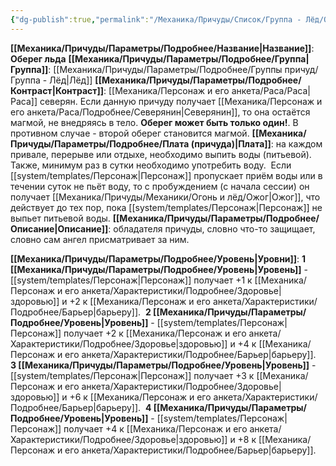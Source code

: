 ```yaml
---
{"dg-publish":true,"permalink":"/Механика/Причуды/Список/Группа - Лёд/Оберег льда/","noteIcon":"","created":"2025-07-12T09:55:56.819+03:00","updated":"2025-07-29T23:55:57.419+03:00"}
---
```


**[[Механика/Причуды/Параметры/Подробнее/Название\|Название]]**: **Оберег льда**
**[[Механика/Причуды/Параметры/Подробнее/Группа\|Группа]]**: [[Механика/Причуды/Параметры/Подробнее/Группы причуд/Группа - Лёд\|Лёд]] 
**[[Механика/Причуды/Параметры/Подробнее/Контраст\|Контраст]]**: [[Механика/Персонаж и его анкета/Раса/Раса\|Раса]] северян. Если данную причуду получает [[Механика/Персонаж и его анкета/Раса/Подробнее/Северянин\|Северянин]], то она остаётся магмой, не внедряясь в тело. **Оберег может быть только один!**. В противном случае - второй оберег становится магмой. 
**[[Механика/Причуды/Параметры/Подробнее/Плата (причуда)\|Плата]]**: на каждом привале, перерыве или отдыхе, необходимо выпить воды (питьевой). Также, минимум раз в сутки необходимо употребить воду.  Если [[system/templates/Персонаж\|Персонаж]] пропускает приём воды или в течении суток не пьёт воду, то с пробуждением (с начала сессии) он получает [[Механика/Причуды/Механики/Огонь и лёд/Ожог\|Ожог]], что действует до тех пор, пока [[system/templates/Персонаж\|Персонаж]] не выпьет питьевой воды. 
**[[Механика/Причуды/Параметры/Подробнее/Описание\|Описание]]**: обладателя причуды, словно что-то защищает, словно сам ангел присматривает за ним.

**[[Механика/Причуды/Параметры/Подробнее/Уровень\|Уровни]]**:
**1 [[Механика/Причуды/Параметры/Подробнее/Уровень\|Уровень]]** - [[system/templates/Персонаж\|Персонаж]] получает +1 к [[Механика/Персонаж и его анкета/Характеристики/Подробнее/Здоровье\|здоровью]] и +2 к [[Механика/Персонаж и его анкета/Характеристики/Подробнее/Барьер\|барьеру]]. 
**2 [[Механика/Причуды/Параметры/Подробнее/Уровень\|Уровень]]** - [[system/templates/Персонаж\|Персонаж]] получает +2 к [[Механика/Персонаж и его анкета/Характеристики/Подробнее/Здоровье\|здоровью]] и +4 к [[Механика/Персонаж и его анкета/Характеристики/Подробнее/Барьер\|барьеру]]. 
**3 [[Механика/Причуды/Параметры/Подробнее/Уровень\|Уровень]]** - [[system/templates/Персонаж\|Персонаж]] получает +3 к [[Механика/Персонаж и его анкета/Характеристики/Подробнее/Здоровье\|здоровью]] и +6 к [[Механика/Персонаж и его анкета/Характеристики/Подробнее/Барьер\|барьеру]]. 
**4 [[Механика/Причуды/Параметры/Подробнее/Уровень\|Уровень]]** - [[system/templates/Персонаж\|Персонаж]] получает +4 к [[Механика/Персонаж и его анкета/Характеристики/Подробнее/Здоровье\|здоровью]] и +8 к [[Механика/Персонаж и его анкета/Характеристики/Подробнее/Барьер\|барьеру]]. 